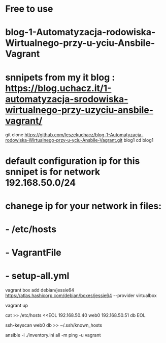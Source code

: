 # Free to use 
# blog-1-Automatyzacja-rodowiska-Wirtualnego-przy-u-yciu-Ansbile-Vagrant
# snnipets from my it blog : https://blog.uchacz.it/1-automatyzacja-srodowiska-wirtualnego-przy-uzyciu-ansbile-vagrant/

git clone https://github.com/leszekuchacz/blog-1-Automatyzacja-rodowiska-Wirtualnego-przy-u-yciu-Ansbile-Vagrant.git blog1
cd blog1


# default configuration ip for this snnipet is for network 192.168.50.0/24
# chanege ip for your network in files:
# - /etc/hosts
# - VagrantFile
# - setup-all.yml

vagrant box add debian/jessie64 https://atlas.hashicorp.com/debian/boxes/jessie64 --provider virtualbox

vagrant up

cat >> /etc/hosts <<EOL
192.168.50.40 web0
192.168.50.51 db
EOL

ssh-keyscan web0 db >> ~/.ssh/known_hosts

ansible -i ./inventory.ini all -m ping -u vagrant
